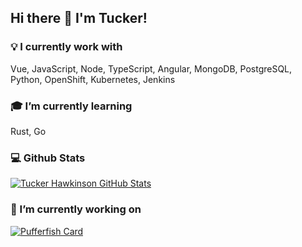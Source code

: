 ## Hi there 👋 I'm Tucker!

<!--
**hawkeye2013/hawkeye2013** is a ✨ _special_ ✨ repository because its `README.md` (this file) appears on your GitHub profile.

Here are some ideas to get you started:


- 
- 👯 I’m looking to collaborate on ...
- 🤔 I’m looking for help with ...
- 💬 Ask me about ...
- 📫 How to reach me: ...
- 😄 Pronouns: ...
- ⚡ Fun fact: ...
-->

### 💡 I currently work with

Vue, JavaScript, Node, TypeScript, Angular, MongoDB, PostgreSQL, Python, OpenShift, Kubernetes, Jenkins

### 🎓 I’m currently learning

Rust, Go

### 💻 Github Stats

[![Tucker Hawkinson GitHub Stats](https://github-readme-stats.vercel.app/api?username=hawkeye2013&show_icons=true&count_private=true)](https://github.com/hawkeye2013)

### 🔭 I’m currently working on

[![Pufferfish Card](https://github-readme-stats.vercel.app/api/pin/?username=hawkeye&repo=pufferfish&show_owner=true)](https://github.com/hawkeye2013/pufferfish)
